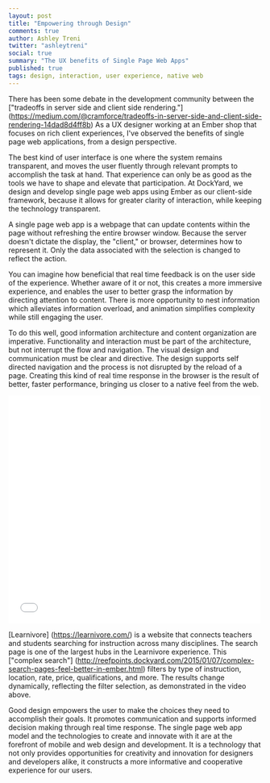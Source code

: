 ```yaml
---
layout: post
title: "Empowering through Design"
comments: true
author: Ashley Treni
twitter: "ashleytreni"
social: true
summary: "The UX benefits of Single Page Web Apps"
published: true
tags: design, interaction, user experience, native web
---
```


There has been some debate in the development community between the ["tradeoffs in server side and client side rendering."] (https://medium.com/@cramforce/tradeoffs-in-server-side-and-client-side-rendering-14dad8d4ff8b) As a UX designer working at an Ember shop that focuses on rich client experiences, I've observed the benefits of single page web applications, from a design perspective.

The best kind of user interface is one where the system remains transparent, and moves the user fluently through relevant prompts to accomplish the task at hand. That experience can only be as good as the tools we have to shape and elevate that participation. At DockYard, we design and develop single page web apps using Ember as our client-side framework, because it allows for greater clarity of interaction, while keeping the technology transparent.

A single page web app is a webpage that can update contents within the page without refreshing the entire browser window. Because the server doesn't dictate the display, the "client," or browser, determines how to represent it. Only the data associated with the selection is changed to reflect the action. 

You can imagine how beneficial that real time feedback is on the user side of the experience. Whether aware of it or not, this creates a more immersive experience, and enables the user to better grasp the information by directing attention to content. There is more opportunity to nest information which alleviates information overload, and animation simplifies complexity while still engaging the user. 

To do this well, good information architecture and content organization are imperative. Functionality and interaction must be part of the architecture, but not interrupt the flow and navigation. The visual design and communication must be clear and directive. The design supports self directed navigation and the process is not disrupted by the reload of a page. Creating this kind of real time response in the browser is the result of better, faster performance, bringing us closer to a native feel from the web.

<iframe src="//player.vimeo.com/video/118249906" width="500" height="452" frameborder="0" webkitallowfullscreen mozallowfullscreen allowfullscreen></iframe>

[Learnivore] (https://learnivore.com/) is a website that connects teachers and students searching for instruction across many disciplines. The search page is one of the largest hubs in the Learnivore experience. This ["complex search"] (http://reefpoints.dockyard.com/2015/01/07/complex-search-pages-feel-better-in-ember.html) filters by type of instruction, location, rate, price, qualifications, and more. The results change dynamically, reflecting the filter selection, as demonstrated in the video above.

Good design empowers the user to make the choices they need to accomplish their goals. It promotes communication and supports informed decision making through real time response. The single page web app model and the technologies to create and innovate with it are at the forefront of mobile and web design and development. It is a technology that not only provides opportunities for creativity and innovation for designers and developers alike, it constructs a more informative and cooperative experience for our users.
